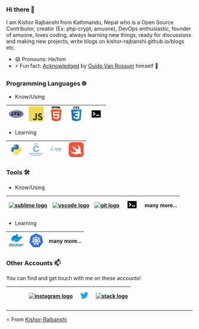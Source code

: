 ### Hi there 👋

I am Kishor Rajbanshi from Kathmandu, Nepal who is a Open Source Contributor, creator (Ex: php-crypt, amuone), DevOps enthusiastic, founder of amuone, loves coding, always learning new things, ready for discussions and making new projects, write blogs on kishor-rajbanshi.github.io/blogs etc.

- 😄 Pronouns: He/him
- ⚡ Fun fact: [Acknowledged](https://raw.githubusercontent.com/Delta456/Delta456/master/img/solomon.png) by [Guido Van Rossum](https://github.com/gvanrossum) himself 🤯

### Programming Languages 🌐

- Know/Using

|	[<img src="https://raw.githubusercontent.com/github/explore/ccc16358ac4530c6a69b1b80c7223cd2744dea83/topics/php/php.png" alt="php logo" width="40">](https://www.php.net/)	|  [<img src="https://raw.githubusercontent.com/github/explore/80688e429a7d4ef2fca1e82350fe8e3517d3494d/topics/javascript/javascript.png" alt="js logo" width="40">](https://developer.mozilla.org/en-US/docs/Web/JavaScript)  |  [<img src="https://raw.githubusercontent.com/github/explore/80688e429a7d4ef2fca1e82350fe8e3517d3494d/topics/html/html.png" alt="html5 logo" width="40">](https://www.w3.org/html/)  | [<img src="https://raw.githubusercontent.com/github/explore/80688e429a7d4ef2fca1e82350fe8e3517d3494d/topics/css/css.png" alt="css logo" width="40">](https://www.w3.org/Style/CSS/Overview.en.html)  |  [<img src="https://raw.githubusercontent.com/github/explore/aca0b3b69ca680013b925338b0cc428190aa42dc/topics/cli/cli.png" alt="cli logo" width="40">](https://en.wikipedia.org/wiki/Command-line_interface)  |
|---|---|---|---|---|

- Learning

|  [<img src="https://raw.githubusercontent.com/github/explore/80688e429a7d4ef2fca1e82350fe8e3517d3494d/topics/python/python.png" alt="py logo" width="40">](https://www.python.org/) |  [<img src="https://raw.githubusercontent.com/github/explore/80688e429a7d4ef2fca1e82350fe8e3517d3494d/topics/c/c.png" alt="c logo" width="40">](http://www.open-std.org/jtc1/sc22/wg14/)  |  [<img src="https://raw.githubusercontent.com/github/explore/80688e429a7d4ef2fca1e82350fe8e3517d3494d/topics/java/java.png" width="40">](https://www.oracle.com/technetwork/java/javase/overview/index.html)  |  [<img src="https://raw.githubusercontent.com/github/explore/80688e429a7d4ef2fca1e82350fe8e3517d3494d/topics/swift/swift.png" alt="swift logo" width="40">](https://swift.org/)
|---|---|---|---|

### Tools 🛠️

- Know/Using

| [<img src="https://www.sublimetext.com/images/icon.png" alt="sublime logo" width="40">](https://www.sublimetext.com/) | [<img src="https://raw.githubusercontent.com/Delta456/Delta456/master/img/vscode.png" alt="vscode logo" width="40">](https://code.visualstudio.com/) |[<img src="https://raw.githubusercontent.com/Delta456/Delta456/master/img/git.png" alt="git logo" width="40">](https://git-scm.com/) | [<img src="https://raw.githubusercontent.com/github/explore/aca0b3b69ca680013b925338b0cc428190aa42dc/topics/cli/cli.png" alt="cli logo" width="40">](https://en.wikipedia.org/wiki/Command-line_interface) | many more...
|---|---|---|---|---|

- Learning

| [<img src="https://raw.githubusercontent.com/github/explore/80688e429a7d4ef2fca1e82350fe8e3517d3494d/topics/docker/docker.png" alt="docker logo" width="40">](https://www.docker.com/) |[<img src="https://raw.githubusercontent.com/github/explore/80688e429a7d4ef2fca1e82350fe8e3517d3494d/topics/kubernetes/kubernetes.png" alt="kubernetes logo" width="40">](https://kubernetes.io/) | many more...
|---|---|---|

### Other Accounts 📫

You can find and get touch with me on these accounts!

| [<img src="https://raw.githubusercontent.com/Delta456/Delta456/master/img/github.png" alt="github logo" width="40">](https://github.com/kishor-rajbanshi) | [<img src="https://raw.githubusercontent.com/Delta456/Delta456/master/img/instagram.jpg" alt="instagram logo" width="40">](https://www.instagram.com/simal.rajbanshi/) | [<img src="https://raw.githubusercontent.com/Delta456/Delta456/master/img/twitter.png" alt="twitter logo" width="34">](https://twitter.com/KishorRajbans11) | [<img src="https://raw.githubusercontent.com/Delta456/Delta456/master/img/stack.svg" alt="stack logo" width="40">](https://stackoverflow.com/users/16476048/kishor-rajbanshi)  |
|---|---|---|---|

---
⭐️ From [Kishor-Rajbanshi](https://github.com/Kishor-rajbanshi)
